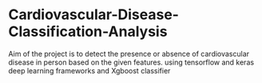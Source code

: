 # Cardiovascular-Disease-Classification-Analysis
Aim of the project is to detect the presence or absence of cardiovascular disease in person based on the given features.
using tensorflow and keras deep learning frameworks and Xgboost classifier
